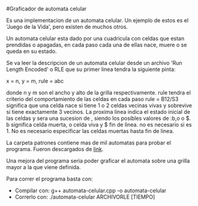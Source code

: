#Graficador de automata celular

Es una implementacion de un automata celular. Un ejemplo de estos es el 'Juego de la Vida', pero existen de muchos otros.

Un automata celular esta dado por una cuadricula con celdas que estan prendidas o apagadas, en cada paso cada una de ellas nace, muere o se queda en su estado.

Se va leer la descripcion de un automata celular desde un archivo 'Run Length Encoded' o RLE que su primer linea tendra la siguiente pinta:

x = n, y = m, rule = abc

donde n y m son el ancho y alto de la grilla respectivamente. rule tendra el criterio del comportamiento de las celdas en cada paso rule = B12/S3 significa
que una celda nace si tiene 1 o 2 celdas vecinas vivas y sobrevive si tiene exactamente 3 vecinos.
La proxima linea indica el estado inicial de las celdas y sera una sucesion de <numero><tag>, siendo los posibles valores de <tag>:b,o o $.
b significa celda muerta, o celda viva y $ fin de linea. <numero> no es necesario si es 1. No es necesario especificar las celdas muertas hasta fin de linea.

La carpeta patrones contiene mas de mil automatas para probar el programa. Fueron descargados de [link](http://www.conwaylife.com/).

Una mejora del programa seria poder graficar el automata sobre una grilla mayor a la que viene definida.

Para correr el programa basta con:
* Compilar con: g++ automata-celular.cpp -o automata-celular
* Correrlo con: ./automata-celular ARCHIVORLE [TIEMPO]
